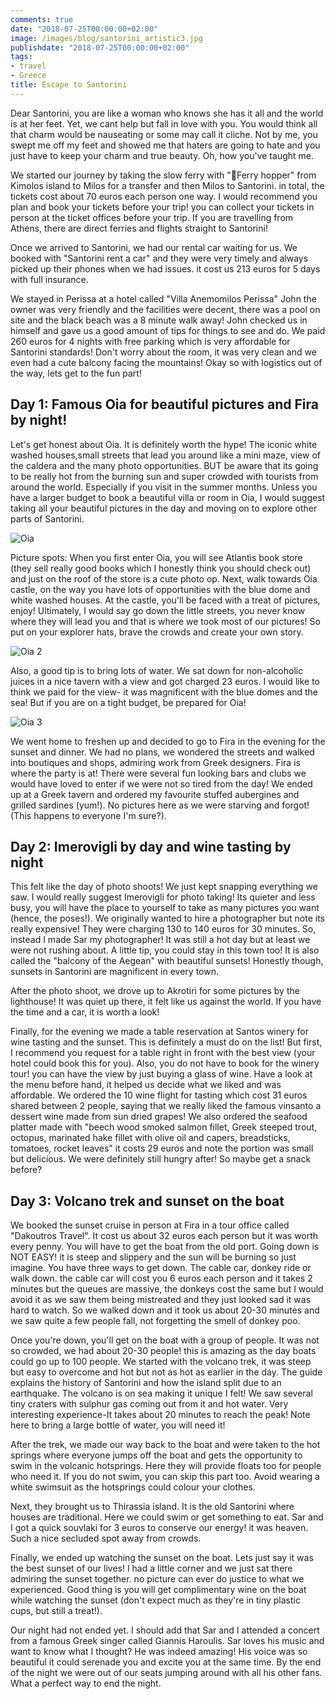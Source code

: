 ```yaml
---
comments: true
date: "2018-07-25T00:00:00+02:00"
image: /images/blog/santorini_artistic3.jpg
publishdate: "2018-07-25T00:00:00+02:00"
tags:
- travel
- Greece
title: Escape to Santorini
---
```

Dear Santorini, you are like a woman who knows she has it all and the world is at her feet. Yet, we cant help but fall in love with you. You would think all that charm would be nauseating or some may call it cliche. Not by me, you swept me off my feet and showed me that haters are going to hate and you just have to keep your charm and  true beauty. Oh, how you've taught me. 

We started our journey by taking the slow ferry with "Ferry hopper" from Kimolos island to Milos for a transfer and then Milos to Santorini. in total, the tickets cost about 70 euros each person one way. I would recommend you plan and book your tickets before your trip! you can collect your tickets in person at the ticket offices before your trip. If you are travelling from Athens, there are direct ferries and flights straight to Santorini!

Once we arrived to Santorini, we had our rental car waiting for us. We booked with "Santorini rent a car" and they were very timely and always picked up their phones when we had issues. it cost us 213 euros for 5 days with full insurance.  

We stayed in Perissa at a hotel called "Villa Anemomilos Perissa" John the owner was very friendly and the facilities were decent, there was a pool on site and the black beach was a 8 minute walk away! John checked us in himself and gave us a good amount of tips for things to see and do. We paid 260 euros for 4 nights with free parking which is very affordable for Santorini standards! Don't worry about the room, it was very clean and we even had a cute balcony facing the mountains!  Okay so with logistics out of the way, lets get to the fun part! 

## Day 1: Famous Oia for beautiful pictures and Fira by night! 

Let's get honest about Oia. It is definitely worth the hype! The iconic white washed houses,small streets that lead you around like a mini maze, view of the caldera and the many photo opportunities. BUT be aware that its going to be really hot from the burning sun and super crowded with tourists from around the world. Especially if you visit in the summer months. Unless you have a larger budget to book a beautiful villa or room in Oia, I would suggest taking all your beautiful pictures in the day and moving on to explore other parts of Santorini.

![Oia](/globefoodiebooktrotter/images/blog/santorini_iconic.jpg "Oia")

Picture spots: When you first enter Oia, you will see Atlantis book store (they sell really good books which I honestly think you should check out) and just on the roof of the store is a cute photo op.  Next, walk towards Oia castle, on the way you have lots of opportunities with the blue dome and white washed houses. At the castle, you'll be faced with a treat of pictures, enjoy! Ultimately,  I would say go down the little streets, you never know where they will lead you and that is where we took most of our pictures! So put on your explorer hats, brave the crowds and create your own story. 

![Oia 2](/globefoodiebooktrotter/images/blog/santorini_view.jpg "More Oia")

Also, a good tip is to bring lots of water. We sat down for non-alcoholic juices in a nice tavern with a view and got charged 23 euros. I would like to think we paid for the view- it was magnificent with the blue domes and the sea! But if you are on a tight budget, be prepared for Oia! 

![Oia 3](/globefoodiebooktrotter/images/blog/santorini_nice.jpg "More Oia :)")

We went home to freshen up and decided to go to Fira in the evening for the sunset and dinner. We had no plans, we wondered the streets and walked into boutiques  and shops, admiring work from Greek designers. Fira is where the party is at! There were several fun looking bars and clubs we would have loved to enter if we were not so tired from the day! We ended up at a Greek tavern and ordered my favourite stuffed aubergines and grilled sardines (yum!). No pictures here as we were starving and forgot! (This happens to everyone I'm sure?). 

## Day 2: Imerovigli by day and wine tasting by night 

This felt like the day of photo shoots! We just kept snapping everything we saw. I would really suggest Imerovigli for photo taking! Its quieter and less busy, you will have the place to yourself to take as many pictures you want (hence, the poses!). We originally wanted to hire a photographer but note its really expensive! They were charging 130 to 140 euros for 30 minutes. So, instead I made Sar my photographer! It was still a hot day but at least we were not rushing about.  A little tip, you could stay in this town too! It is also called the "balcony of the Aegean" with beautiful sunsets! Honestly though, sunsets in Santorini are magnificent in every town. 

After the photo shoot, we drove up to Akrotiri for some pictures by the lighthouse! It was quiet up there, it felt like us against the world. If you have the time and a car, it is worth a look!

Finally, for the evening we made a table reservation at  Santos winery for wine tasting and the sunset. This is definitely a must do on the list! But first, I recommend you request for a table right in front with the best view (your hotel could book this for you). Also, you do not have to book for the winery tour! you can have the view by just buying a glass of wine. Have a look at the menu before hand, it helped us decide what we liked and was affordable. We ordered the 10 wine flight for tasting which cost 31 euros shared between 2 people, saying that we really liked  the famous vinsanto a dessert wine made from sun dried grapes!  We also ordered the seafood platter made with "beech wood smoked salmon fillet, Greek steeped trout, octopus, marinated hake fillet with olive oil and capers, breadsticks, tomatoes, rocket leaves" it costs 29 euros and note the portion was small but delicious. We were definitely still hungry after! So maybe get a snack before? 

## Day 3: Volcano trek and sunset on the boat

We booked the sunset cruise in person at Fira in a tour office called "Dakoutros Travel". It cost us about 32 euros each person but it was worth every penny. You will have to get the boat from the old port. Going down is NOT EASY! it is steep and slippery and the sun will be burning so just imagine. You have three ways to get down. The cable car, donkey ride or walk down. the cable car will cost you 6 euros each person and it takes 2 minutes but the queues are massive, the donkeys cost the same but I would avoid it as we saw them being mistreated and they just looked sad it was hard to watch. So we walked down and it took us about 20-30 minutes and we saw quite a few people fall, not forgetting the smell of donkey poo. 

Once you're down, you'll get on the boat with a group of people. It was not so crowded, we had about 20-30 people! this is amazing as the day boats could go up to 100 people. We started with the volcano trek, it was steep but easy to overcome and hot but not as hot as earlier in the day. The guide explains the history of Santorini and how the island split due to an earthquake. The volcano is on sea making it unique I felt! We saw several tiny craters with sulphur gas coming out from it and hot water. Very interesting experience-It takes about 20 minutes to reach the peak! Note here to bring a large bottle of water, you will need it! 

After the trek, we made our way back to the boat and were taken to the hot springs where everyone jumps off the boat and gets the opportunity to swim in the volcanic hotsprings. Here they will provide floats too for people who need it. If you do not swim, you can skip this part too. Avoid wearing a white swimsuit as the hotsprings could colour your clothes. 

Next, they brought us to Thirassia island. It is the old Santorini where houses are traditional. Here we could swim or get something to eat. Sar and I got a quick souvlaki for 3 euros to conserve our energy! it was heaven. Such a nice secluded spot away from crowds. 

Finally, we ended up watching the sunset on the boat. Lets just say it was the best sunset of our lives! I had a little corner and we just sat there admiring the sunset together. no picture can ever do justice to what we experienced. Good thing is you will get complimentary wine on the boat while watching the sunset (don't expect much as they're in tiny plastic cups, but still a treat!). 

Our night had not ended yet. I should add that Sar and I attended a concert from a famous Greek singer called Giannis Haroulis. Sar loves his music and want to know what I thought? He was indeed amazing! His voice was so beautiful it could serenade you and excite you at the same time. By the end of the night we were out of our seats jumping around with all his other fans. What a perfect way to end the night. 

